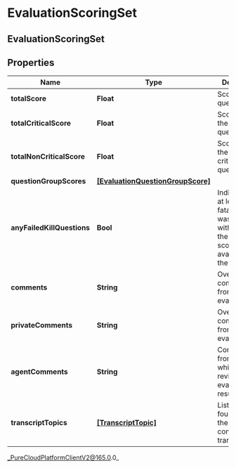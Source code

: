 # EvaluationScoringSet

## EvaluationScoringSet

## Properties

|Name | Type | Description | Notes|
|------------ | ------------- | ------------- | -------------|
| **totalScore** | **Float** | Score of all questions | [optional] |
| **totalCriticalScore** | **Float** | Score of only the critical questions | [optional] |
| **totalNonCriticalScore** | **Float** | Score of only the non-critical questions | [optional] |
| **questionGroupScores** | [**[EvaluationQuestionGroupScore]**]([EvaluationQuestionGroupScore]) |  | [optional] |
| **anyFailedKillQuestions** | **Bool** | Indicates that at least one fatal question was answered without having the highest score available for the question | [optional] |
| **comments** | **String** | Overall comments from the evaluator | [optional] |
| **privateComments** | **String** | Overall private comments from the evaluator | [optional] |
| **agentComments** | **String** | Comments from the agent while reviewing evaluation results | [optional] |
| **transcriptTopics** | [**[TranscriptTopic]**]([TranscriptTopic]) | List of topics found within the conversation&#39;s transcripts | [optional] |



_PureCloudPlatformClientV2@165.0.0_
